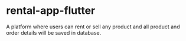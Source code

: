 # rental-app-flutter
A platform where users can rent or sell any product and all product and order details will be saved in database.
